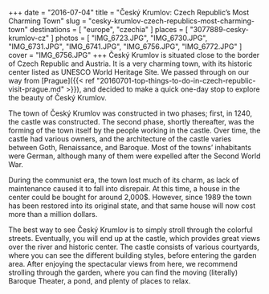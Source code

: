 +++
date    = "2016-07-04"
title   = "Český Krumlov: Czech Republic’s Most Charming Town"
slug    = "cesky-krumlov-czech-republics-most-charming-town"
destinations = [ "europe", "czechia" ]
places  = [ "3077889-cesky-krumlov-cz" ]
photos  = [
  "IMG_6723.JPG", "IMG_6730.JPG", "IMG_6731.JPG", "IMG_6741.JPG", "IMG_6756.JPG",
  "IMG_6772.JPG"
]
cover = "IMG_6756.JPG"
+++
Český Krumlov is situated close to the border of Czech Republic and Austria. It is a very charming town, with its historic center listed as UNESCO World Heritage Site. We passed through on our way from [Prague]({{< ref "20160701-top-things-to-do-in-czech-republic-visit-prague.md" >}}), and decided to make a quick one-day stop to explore the beauty of Český Krumlov.
<!--more-->

The town of Český Krumlov was constructed in two phases; first, in 1240, the castle was constructed. The second phase, shortly thereafter, was the forming of the town itself by the people working in the castle. Over time, the castle had various owners, and the architecture of the castle varies between Goth, Renaissance, and Baroque. Most of the towns’ inhabitants were German, although many of them were expelled after the Second World War.

During the communist era, the town lost much of its charm, as lack of maintenance caused it to fall into disrepair. At this time, a house in the center could be bought for around 2,000$. However, since 1989 the town has been restored into its original state, and that same house will now cost more than a million dollars.

The best way to see Český Krumlov is to simply stroll through the colorful streets. Eventually, you will end up at the castle, which provides great views over the river and historic center. The castle consists of various courtyards, where you can see the different building styles, before entering the garden area. After enjoying the spectacular views from here, we recommend strolling through the garden, where you can find the moving (literally) Baroque Theater, a pond, and plenty of places to relax.